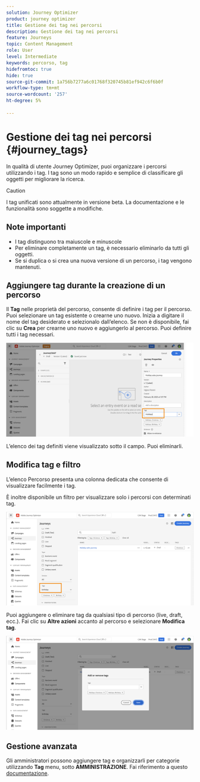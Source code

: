 ```yaml
---
solution: Journey Optimizer
product: journey optimizer
title: Gestione dei tag nei percorsi
description: Gestione dei tag nei percorsi
feature: Journeys
topic: Content Management
role: User
level: Intermediate
keywords: percorso, tag
hidefromtoc: true
hide: true
source-git-commit: 1a756b7277a6c01768f320745b81ef942c6f6b0f
workflow-type: tm+mt
source-wordcount: '257'
ht-degree: 5%

---
```


# Gestione dei tag nei percorsi {#journey_tags}

In qualità di utente Journey Optimizer, puoi organizzare i percorsi utilizzando i tag. I tag sono un modo rapido e semplice di classificare gli oggetti per migliorare la ricerca.

>[!CAUTION]
>
> I tag unificati sono attualmente in versione beta. La documentazione e le funzionalità sono soggette a modifiche.

## Note importanti

* I tag distinguono tra maiuscole e minuscole
* Per eliminare completamente un tag, è necessario eliminarlo da tutti gli oggetti.
* Se si duplica o si crea una nuova versione di un percorso, i tag vengono mantenuti.

## Aggiungere tag durante la creazione di un percorso

Il **Tag** nelle proprietà del percorso, consente di definire i tag per il percorso. Puoi selezionare un tag esistente o crearne uno nuovo. Inizia a digitare il nome del tag desiderato e selezionalo dall’elenco. Se non è disponibile, fai clic su **Crea** per crearne uno nuovo e aggiungerlo al percorso. Puoi definire tutti i tag necessari.

![](assets/tags1.png)

L’elenco dei tag definiti viene visualizzato sotto il campo. Puoi eliminarli.

## Modifica tag e filtro

L’elenco Percorso presenta una colonna dedicata che consente di visualizzare facilmente i tag.

È inoltre disponibile un filtro per visualizzare solo i percorsi con determinati tag.

![](assets/tags2.png)

Puoi aggiungere o eliminare tag da qualsiasi tipo di percorso (live, draft, ecc.). Fai clic su **Altre azioni** accanto al percorso e selezionare **Modifica tag**.

![](assets/tags3.png)

## Gestione avanzata

Gli amministratori possono aggiungere tag e organizzarli per categorie utilizzando **Tag** menu, sotto **AMMINISTRAZIONE**. Fai riferimento a questo [documentazione](https://experienceleague.adobe.com/docs/experience-platform/administrative-tags/overview.html).

